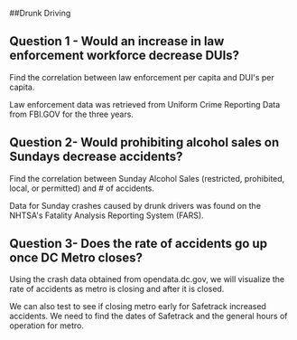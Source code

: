 ##Drunk Driving


## Question 1 - Would an increase in law enforcement workforce decrease DUIs?

Find the correlation between law enforcement per capita and DUI's per capita. 

Law enforcement data was retrieved from Uniform Crime Reporting Data from FBI.GOV for the three years. 



## Question 2- Would prohibiting alcohol sales on Sundays decrease accidents?

Find the correlation between Sunday Alcohol Sales (restricted, prohibited, local, or permitted) and # of accidents.

Data for Sunday crashes caused by drunk drivers was found on the NHTSA's Fatality Analysis Reporting System (FARS).

## Question 3- Does the rate of accidents go up once DC Metro closes? 

Using the crash data obtained from opendata.dc.gov, we will visualize the rate of accidents as metro is closing and after it is closed. 

We can also test to see if closing metro early for Safetrack increased accidents. We need to find the dates of Safetrack and the general hours of operation for metro. 

